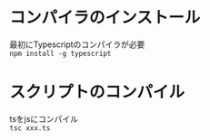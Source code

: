 # コンパイラのインストール
最初にTypescriptのコンパイラが必要  
`npm install -g typescript`

# スクリプトのコンパイル
tsをjsにコンパイル  
`tsc xxx.ts`